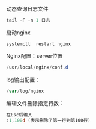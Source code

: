 动态查询日志文件

```powershell
tail -F -n 1 日志
```

启动nginx

```
systemctl  restart nginx
```

Nginx配置：server位置

```powershell
/usr/local/nginx/conf.d
```

log输出配置：

```powershell
/var/log/nginx
```

编辑文件删除指定行数：

```powershell
在Esc后输入
:1,100d (表示删除了第一行到第100行)
```

